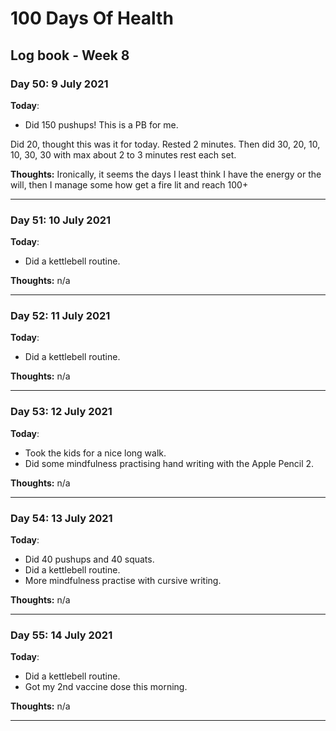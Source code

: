 # 100 Days Of Health

## Log book - Week 8

### Day 50: 9 July 2021

**Today**:

* Did 150 pushups! This is a PB for me.

Did 20, thought this was it for today. Rested 2 minutes. Then did 30, 20, 10, 10, 30, 30 with max about 2 to 3 minutes rest each set.

**Thoughts:** Ironically, it seems the days I least think I have the energy or the will, then I manage some how get a fire lit and reach 100+

---

### Day 51: 10 July 2021

**Today**:

* Did a kettlebell routine.

**Thoughts:** n/a

---

### Day 52: 11 July 2021

**Today**:

* Did a kettlebell routine.

**Thoughts:** n/a

---

### Day 53: 12 July 2021

**Today**:

* Took the kids for a nice long walk.
* Did some mindfulness practising hand writing with the Apple Pencil 2.

**Thoughts:** n/a

---

### Day 54: 13 July 2021

**Today**:

* Did 40 pushups and 40 squats.
* Did a kettlebell routine.
* More mindfulness practise with cursive writing.

**Thoughts:** n/a

---

### Day 55: 14 July 2021

**Today**:

* Did a kettlebell routine.
* Got my 2nd vaccine dose this morning.

**Thoughts:** n/a

---
